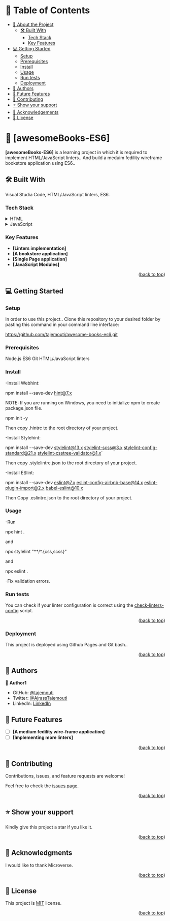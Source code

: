 <a name="readme-top"></a>

# 📗 Table of Contents

- [📖 About the Project](#about-project)
  - [🛠 Built With](#built-with)
    - [Tech Stack](#tech-stack)
    - [Key Features](#key-features)
- [💻 Getting Started](#getting-started)
  - [Setup](#setup)
  - [Prerequisites](#prerequisites)
  - [Install](#install)
  - [Usage](#usage)
  - [Run tests](#run-tests)
  - [Deployment](#deployment)
- [👥 Authors](#authors)
- [🔭 Future Features](#future-features)
- [🤝 Contributing](#contributing)
- [⭐️ Show your support](#support)
- [🙏 Acknowledgements](#acknowledgements)
- [📝 License](#license)


# 📖 [awesomeBooks-ES6] <a name="about-project"></a>

**[awesomeBooks-ES6]** is a learning project in which it is required to implement HTML/JavaScript linters.. And build a meduim fedility wireframe bookstore application using ES6..

## 🛠 Built With <a name="built-with"></a>
Visual Studia Code, HTML/JavaScript linters, ES6.

### Tech Stack <a name="tech-stack"></a>

<details>
  <summary>HTML</summary>
</details>

<details>
  <summary>JavaScript</summary>
</details>

### Key Features <a name="key-features"></a>

- **[Linters implementation]**
- **[A bookstore application]**
- **[Single Page application]**
- **[JavaScript Modules]**


<p align="right">(<a href="#readme-top">back to top</a>)</p>

## 💻 Getting Started <a name="getting-started"></a>

### Setup <a name="setup"></a>

In order to use this project.. Clone this repository to your desired folder by pasting this command in your command line interface:

  https://github.com/tajemouti/awesome-books-es6.git

### Prerequisites <a name="prerequisites"></a>

  Node.js
  ES6
  Git
  HTML/JavaScript linters

### Install <a name="install"></a>

-Install Webhint:

  npm install --save-dev hint@7.x

NOTE: If you are running on Windows, you need to initialize npm to create package.json file.
  
  npm init -y

  Then copy .hintrc to the root directory of your project.

-Install Stylehint:

  npm install --save-dev stylelint@13.x stylelint-scss@3.x stylelint-config-standard@21.x stylelint-csstree-validator@1.x\`

  Then copy .stylelintrc.json to the root directory of your project.

-Install ESlint:

  npm install --save-dev eslint@7.x eslint-config-airbnb-base@14.x eslint-plugin-import@2.x babel-eslint@10.x

  Then Copy .eslintrc.json to the root directory of your project.

### Usage <a name="usage"></a>

-Run

npx hint .

and

npx stylelint "**/*.{css,scss}"

and

npx eslint .

-Fix validation errors.

### Run tests <a name="run tests"></a>

 You can check if your linter configuration is correct using the [check-linters-config](https://github.com/microverseinc/linters-config/blob/master/scripts) script.

<p align="right">(<a href="#readme-top">back to top</a>)</p>


### Deployment

This project is deployed using Github Pages and Git bash..

<p align="right">(<a href="#readme-top">back to top</a>)</p>


## 👥 Authors <a name="authors"></a>

👤 **Author1**

- GitHub: [@tajemouti](https://github.com/tajemouti)
- Twitter: [@AjrassTajemouti](https://twitter.com/AjrassTajemouti)
- LinkedIn: [LinkedIn](https://linkedin.com/in/ajrass)


## 🔭 Future Features <a name="future-features"></a>

- [ ] **[A medium fedility wire-frame application]**
- [ ] **[Implementing more linters]**

<p align="right">(<a href="#readme-top">back to top</a>)</p>


## 🤝 Contributing <a name="contributing"></a>

Contributions, issues, and feature requests are welcome!

Feel free to check the [issues page](../../issues/).

<p align="right">(<a href="#readme-top">back to top</a>)</p>


## ⭐️ Show your support <a name="support"></a>

Kindly give this project a star if you like it.

<p align="right">(<a href="#readme-top">back to top</a>)</p>


## 🙏 Acknowledgments <a name="acknowledgements"></a>

I would like to thank Microverse.

<p align="right">(<a href="#readme-top">back to top</a>)</p>


## 📝 License <a name="license"></a>

This project is [MIT](/LICENSE) license.

<p align="right">(<a href="#readme-top">back to top</a>)</p>
